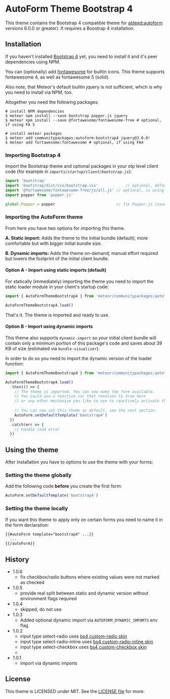 # AutoForm Theme Bootstrap 4

This theme contains the Bootstrap 4 compatible theme for [aldeed:autoform](https://github.com/aldeed/meteor-autoform)
versions 6.0.0 or greater). 
It requires a Boostrap 4 installation.

## Installation

If you haven't installed [Bootstrap 4](http://getbootstrap.com/) yet, you need 
to install it and it's peer dependencies using NPM. 

You can (optionally) add [fontawesome](https://fontawesome.com) for builtin 
icons.  This theme supports fontawesome 4, as well as fontawesome 5 (solid).

Also note, that Meteor's default builtin jquery is not sufficient, 
which is why you need to install via NPM, too.

Altogether you need the following packages:

```
# install NPM dependencies
$ meteor npm install --save bootstrap popper.js jquery
$ meteor npm install --save @fortawesome/fontawesome-free # optional, if using FA 5

# install meteor packages
$ meteor add communitypackages:autoform-bootstrap4 jquery@3.0.0!
$ meteor add fortawesome:fontawesome # optional, if using FA4
```

### Importing Bootstrap 4

Import the Bootstrap theme and optional packages in your otp level client code
(for example in *`imports/startup/client/bootstrap.js`*):

```javascript
import 'bootstrap'
import 'bootstrap/dist/css/bootstrap.css'            // optional, default theme
import '@fortawesome/fontawesome-free/js/all.js' // optional, is using FA5
import popper from 'popper.js'

global.Popper = popper                           // fix Popper.js issues
```

### Importing the AutoForm theme

From here you have two options for importing this theme.

**A. Static import:** 
   Adds the theme to the initial bundle (default); more comfortable but with 
   bigger initial bundle size.

**B. Dynamic imports:**
   Adds the theme on-demand; manual effort required
   but lowers the footprint of the initial client bundle.


#### Option A - Import using static imports (default)

For statically (immediately) importing the theme you need to import the static 
loader module in your client's startup code:

```javascript
import { AutoFormThemeBootstrap4 } from 'meteor/communitypackages:autoform-bootstrap4/static'

AutoFormThemeBootstrap4.load()
```

That's it. The theme is imported and ready to use.

#### Option B - Import using dynamic imports

This theme also supports `dynamic-import` so your initial client bundle will
contain only a minimum portion of this package's code and saves about 39 KB of
size (estimated via `bundle-visualizer`).

In order to do so you need to import the dynamic version of the loader function:

```javascript
import { AutoFormThemeBootstrap4 } from 'meteor/communitypackages:autoform-bootstrap4/dynamic'

AutoFormThemeBootstrap4.load()
  .then(() => {
    // The theme is imported. You can now make the form available.
    // You could use a reactive var that resolves to true here
    // or any other mechanism you like to use to reactively activate the form.
    
    // You can now set this theme as default, see the next section.
    AutoForm.setDefaultTemplate('bootstrap4')
  })
  .catch(err => {
    // handle load error
  })
```  

## Using the theme

After installation you have to options to use the theme with your forms:

### Setting the theme globally

Add the following code **before** you create the first form: 

```javascript
AutoForm.setDefaultTemplate('bootstrap4')
``` 

### Setting the theme locally

If you want this theme to apply only on certain forms you need to name it in the
form declaration:

```html
{{#autoForm template="bootstrap4" ...}}
  ...
{{/autoForm}}
```


## History

- 1.0.6
  - fix checkbox/radio buttons where existing values were not marked as checked
- 1.0.5
  - provide real split between static and dynamic version without environment
    flags required
- 1.0.4
  - skipped, do not use
- 1.0.3
  - Added optional dynamic import via `AUTOFORM_DYNAMIC_IMPORTS` env flag
- 1.0.2
  - input type select-radio uses [bs4 custom-radio skin](https://getbootstrap.com/docs/4.5/components/forms/#radios)
  - input type select-radio-inline uses [bs4 custom-radio-inline skin](https://getbootstrap.com/docs/4.5/components/forms/#inline-1)
  - input type select-checkbox uses [bs4 custom-checkbox skin](https://getbootstrap.com/docs/4.5/components/forms/#checkboxes)
  - 
- 1.0.1
  - import via dynamic imports

## License

This theme is LICENSED under MIT. See the [LICENSE file](../LICENSE) for more. 
